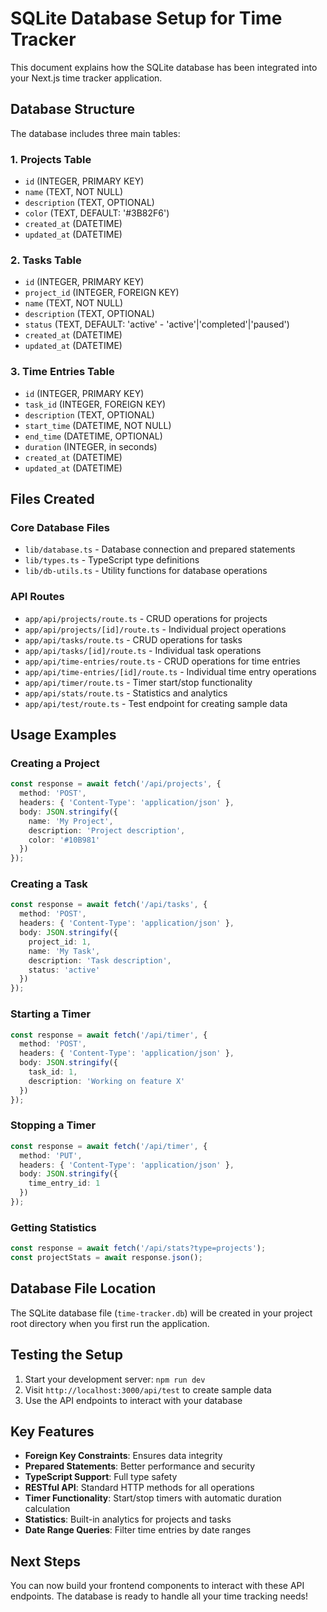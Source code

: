 # SQLite Database Setup for Time Tracker

This document explains how the SQLite database has been integrated into your Next.js time tracker application.

## Database Structure

The database includes three main tables:

### 1. Projects Table
- `id` (INTEGER, PRIMARY KEY)
- `name` (TEXT, NOT NULL)
- `description` (TEXT, OPTIONAL)
- `color` (TEXT, DEFAULT: '#3B82F6')
- `created_at` (DATETIME)
- `updated_at` (DATETIME)

### 2. Tasks Table
- `id` (INTEGER, PRIMARY KEY)
- `project_id` (INTEGER, FOREIGN KEY)
- `name` (TEXT, NOT NULL)
- `description` (TEXT, OPTIONAL)
- `status` (TEXT, DEFAULT: 'active' - 'active'|'completed'|'paused')
- `created_at` (DATETIME)
- `updated_at` (DATETIME)

### 3. Time Entries Table
- `id` (INTEGER, PRIMARY KEY)
- `task_id` (INTEGER, FOREIGN KEY)
- `description` (TEXT, OPTIONAL)
- `start_time` (DATETIME, NOT NULL)
- `end_time` (DATETIME, OPTIONAL)
- `duration` (INTEGER, in seconds)
- `created_at` (DATETIME)
- `updated_at` (DATETIME)

## Files Created

### Core Database Files
- `lib/database.ts` - Database connection and prepared statements
- `lib/types.ts` - TypeScript type definitions
- `lib/db-utils.ts` - Utility functions for database operations

### API Routes
- `app/api/projects/route.ts` - CRUD operations for projects
- `app/api/projects/[id]/route.ts` - Individual project operations
- `app/api/tasks/route.ts` - CRUD operations for tasks
- `app/api/tasks/[id]/route.ts` - Individual task operations
- `app/api/time-entries/route.ts` - CRUD operations for time entries
- `app/api/time-entries/[id]/route.ts` - Individual time entry operations
- `app/api/timer/route.ts` - Timer start/stop functionality
- `app/api/stats/route.ts` - Statistics and analytics
- `app/api/test/route.ts` - Test endpoint for creating sample data

## Usage Examples

### Creating a Project
```typescript
const response = await fetch('/api/projects', {
  method: 'POST',
  headers: { 'Content-Type': 'application/json' },
  body: JSON.stringify({
    name: 'My Project',
    description: 'Project description',
    color: '#10B981'
  })
});
```

### Creating a Task
```typescript
const response = await fetch('/api/tasks', {
  method: 'POST',
  headers: { 'Content-Type': 'application/json' },
  body: JSON.stringify({
    project_id: 1,
    name: 'My Task',
    description: 'Task description',
    status: 'active'
  })
});
```

### Starting a Timer
```typescript
const response = await fetch('/api/timer', {
  method: 'POST',
  headers: { 'Content-Type': 'application/json' },
  body: JSON.stringify({
    task_id: 1,
    description: 'Working on feature X'
  })
});
```

### Stopping a Timer
```typescript
const response = await fetch('/api/timer', {
  method: 'PUT',
  headers: { 'Content-Type': 'application/json' },
  body: JSON.stringify({
    time_entry_id: 1
  })
});
```

### Getting Statistics
```typescript
const response = await fetch('/api/stats?type=projects');
const projectStats = await response.json();
```

## Database File Location

The SQLite database file (`time-tracker.db`) will be created in your project root directory when you first run the application.

## Testing the Setup

1. Start your development server: `npm run dev`
2. Visit `http://localhost:3000/api/test` to create sample data
3. Use the API endpoints to interact with your database

## Key Features

- **Foreign Key Constraints**: Ensures data integrity
- **Prepared Statements**: Better performance and security
- **TypeScript Support**: Full type safety
- **RESTful API**: Standard HTTP methods for all operations
- **Timer Functionality**: Start/stop timers with automatic duration calculation
- **Statistics**: Built-in analytics for projects and tasks
- **Date Range Queries**: Filter time entries by date ranges

## Next Steps

You can now build your frontend components to interact with these API endpoints. The database is ready to handle all your time tracking needs!

